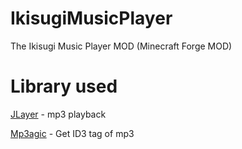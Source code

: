 # IkisugiMusicPlayer
The Ikisugi Music Player MOD (Minecraft Forge MOD)

# Library used

[JLayer](http://www.javazoom.net/javalayer/javalayer.html) - mp3 playback

[Mp3agic](https://github.com/mpatric/mp3agic) - Get ID3 tag of mp3
